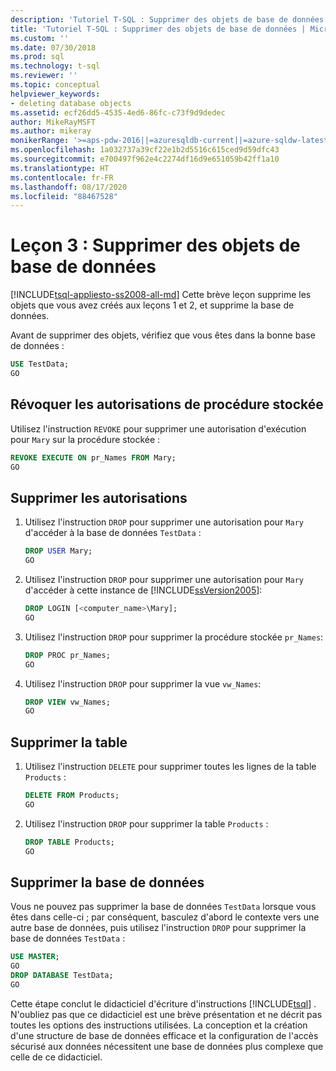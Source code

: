 ```yaml
---
description: 'Tutoriel T-SQL : Supprimer des objets de base de données'
title: 'Tutoriel T-SQL : Supprimer des objets de base de données | Microsoft Docs'
ms.custom: ''
ms.date: 07/30/2018
ms.prod: sql
ms.technology: t-sql
ms.reviewer: ''
ms.topic: conceptual
helpviewer_keywords:
- deleting database objects
ms.assetid: ecf26dd5-4535-4ed6-86fc-c73f9d9dedec
author: MikeRayMSFT
ms.author: mikeray
monikerRange: '>=aps-pdw-2016||=azuresqldb-current||=azure-sqldw-latest||>=sql-server-2016||=sqlallproducts-allversions||>=sql-server-linux-2017||=azuresqldb-mi-current'
ms.openlocfilehash: 1a032737a39cf22e1b2d5516c615ced9d59dfc43
ms.sourcegitcommit: e700497f962e4c2274df16d9e651059b42ff1a10
ms.translationtype: HT
ms.contentlocale: fr-FR
ms.lasthandoff: 08/17/2020
ms.locfileid: "88467528"
---
```

# <a name="lesson-3-delete-database-objects"></a>Leçon 3 : Supprimer des objets de base de données
[!INCLUDE[tsql-appliesto-ss2008-all-md](../includes/tsql-appliesto-ss2008-all-md.md)]
Cette brève leçon supprime les objets que vous avez créés aux leçons 1 et 2, et supprime la base de données.  
  
Avant de supprimer des objets, vérifiez que vous êtes dans la bonne base de données :
  
  ```sql  
  USE TestData;  
  GO  
  ```  

## <a name="revoke-stored-procedure-permissions"></a>Révoquer les autorisations de procédure stockée
  
Utilisez l'instruction `REVOKE` pour supprimer une autorisation d'exécution pour `Mary` sur la procédure stockée :
  
  ```sql  
  REVOKE EXECUTE ON pr_Names FROM Mary;  
  GO  
  ```  
  
## <a name="drop-permissions"></a>Supprimer les autorisations

1. Utilisez l'instruction `DROP` pour supprimer une autorisation pour `Mary` d'accéder à la base de données `TestData` :
  
   ```sql  
   DROP USER Mary;  
   GO  
   ```  


2. Utilisez l'instruction `DROP` pour supprimer une autorisation pour `Mary` d'accéder à cette instance de [!INCLUDE[ssVersion2005](../includes/ssversion2005-md.md)]:
  
   ```sql  
   DROP LOGIN [<computer_name>\Mary];  
   GO   
   ```  
  
3. Utilisez l'instruction `DROP` pour supprimer la procédure stockée `pr_Names`:  
  
   ```sql  
   DROP PROC pr_Names;  
   GO   
   ```  
  
4. Utilisez l'instruction `DROP` pour supprimer la vue `vw_Names`:  
  
   ```sql  
   DROP VIEW vw_Names;  
   GO  
   ```  

## <a name="delete-table"></a>Supprimer la table
  
1. Utilisez l'instruction `DELETE` pour supprimer toutes les lignes de la table `Products` :  
  
    ```sql  
    DELETE FROM Products;  
    GO  
    ```  
  
2.  Utilisez l'instruction `DROP` pour supprimer la table `Products` :  
  
    ```sql  
    DROP TABLE Products;  
    GO    
    ```  

## <a name="remove-database"></a>Supprimer la base de données
  
Vous ne pouvez pas supprimer la base de données `TestData` lorsque vous êtes dans celle-ci ; par conséquent, basculez d'abord le contexte vers une autre base de données, puis utilisez l'instruction `DROP` pour supprimer la base de données `TestData` :  
  
  ```sql  
  USE MASTER;  
  GO  
  DROP DATABASE TestData;  
  GO   
  ```  
  
Cette étape conclut le didacticiel d'écriture d'instructions [!INCLUDE[tsql](../includes/tsql-md.md)] . N'oubliez pas que ce didacticiel est une brève présentation et ne décrit pas toutes les options des instructions utilisées. La conception et la création d'une structure de base de données efficace et la configuration de l'accès sécurisé aux données nécessitent une base de données plus complexe que celle de ce didacticiel.  

  
  
